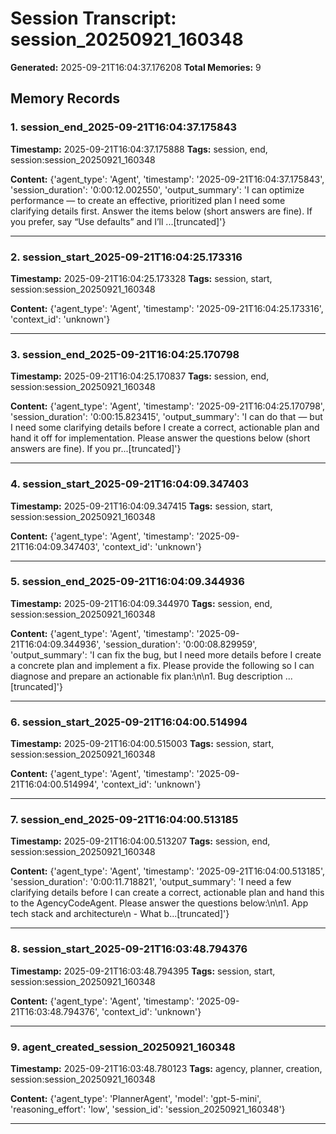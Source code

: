 # Session Transcript: session_20250921_160348

**Generated:** 2025-09-21T16:04:37.176208
**Total Memories:** 9

## Memory Records

### 1. session_end_2025-09-21T16:04:37.175843

**Timestamp:** 2025-09-21T16:04:37.175888
**Tags:** session, end, session:session_20250921_160348

**Content:** {'agent_type': 'Agent', 'timestamp': '2025-09-21T16:04:37.175843', 'session_duration': '0:00:12.002550', 'output_summary': 'I can optimize performance — to create an effective, prioritized plan I need some clarifying details first. Answer the items below (short answers are fine). If you prefer, say “Use defaults” and I’ll ...[truncated]'}

---

### 2. session_start_2025-09-21T16:04:25.173316

**Timestamp:** 2025-09-21T16:04:25.173328
**Tags:** session, start, session:session_20250921_160348

**Content:** {'agent_type': 'Agent', 'timestamp': '2025-09-21T16:04:25.173316', 'context_id': 'unknown'}

---

### 3. session_end_2025-09-21T16:04:25.170798

**Timestamp:** 2025-09-21T16:04:25.170837
**Tags:** session, end, session:session_20250921_160348

**Content:** {'agent_type': 'Agent', 'timestamp': '2025-09-21T16:04:25.170798', 'session_duration': '0:00:15.823415', 'output_summary': 'I can do that — but I need some clarifying details before I create a correct, actionable plan and hand it off for implementation. Please answer the questions below (short answers are fine). If you pr...[truncated]'}

---

### 4. session_start_2025-09-21T16:04:09.347403

**Timestamp:** 2025-09-21T16:04:09.347415
**Tags:** session, start, session:session_20250921_160348

**Content:** {'agent_type': 'Agent', 'timestamp': '2025-09-21T16:04:09.347403', 'context_id': 'unknown'}

---

### 5. session_end_2025-09-21T16:04:09.344936

**Timestamp:** 2025-09-21T16:04:09.344970
**Tags:** session, end, session:session_20250921_160348

**Content:** {'agent_type': 'Agent', 'timestamp': '2025-09-21T16:04:09.344936', 'session_duration': '0:00:08.829959', 'output_summary': 'I can fix the bug, but I need more details before I create a concrete plan and implement a fix. Please provide the following so I can diagnose and prepare an actionable fix plan:\n\n1. Bug description ...[truncated]'}

---

### 6. session_start_2025-09-21T16:04:00.514994

**Timestamp:** 2025-09-21T16:04:00.515003
**Tags:** session, start, session:session_20250921_160348

**Content:** {'agent_type': 'Agent', 'timestamp': '2025-09-21T16:04:00.514994', 'context_id': 'unknown'}

---

### 7. session_end_2025-09-21T16:04:00.513185

**Timestamp:** 2025-09-21T16:04:00.513207
**Tags:** session, end, session:session_20250921_160348

**Content:** {'agent_type': 'Agent', 'timestamp': '2025-09-21T16:04:00.513185', 'session_duration': '0:00:11.718821', 'output_summary': 'I need a few clarifying details before I can create a correct, actionable plan and hand this to the AgencyCodeAgent. Please answer the questions below:\n\n1. App tech stack and architecture\n   - What b...[truncated]'}

---

### 8. session_start_2025-09-21T16:03:48.794376

**Timestamp:** 2025-09-21T16:03:48.794395
**Tags:** session, start, session:session_20250921_160348

**Content:** {'agent_type': 'Agent', 'timestamp': '2025-09-21T16:03:48.794376', 'context_id': 'unknown'}

---

### 9. agent_created_session_20250921_160348

**Timestamp:** 2025-09-21T16:03:48.780123
**Tags:** agency, planner, creation, session:session_20250921_160348

**Content:** {'agent_type': 'PlannerAgent', 'model': 'gpt-5-mini', 'reasoning_effort': 'low', 'session_id': 'session_20250921_160348'}

---

